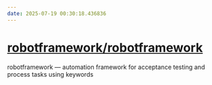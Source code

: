 ```yaml
---
date: 2025-07-19 00:30:18.436836
---
```


# [robotframework/robotframework](https://github.com/robotframework/robotframework)

robotframework — automation framework for acceptance testing and process tasks using keywords